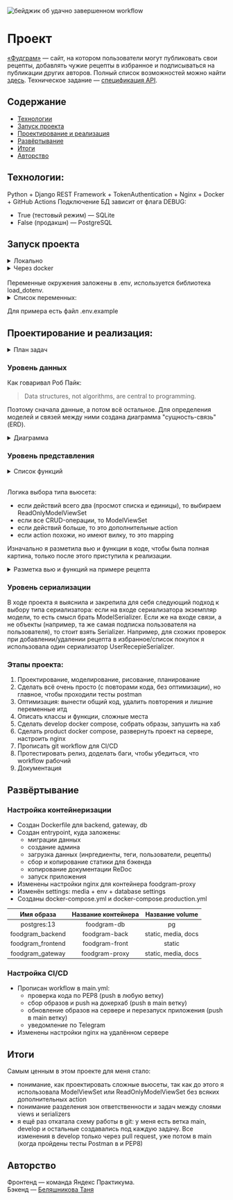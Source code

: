 ![бейджик об удачно завершенном workflow](https://github.com/belyashnikovatn/foodgram/actions/workflows/main.yml/badge.svg)

# Проект 
[«Фудграм»](https://yummyinyourtummy.ru/recipes) — сайт, на котором пользователи могут публиковать свои рецепты, добавлять чужие рецепты в избранное и подписываться на публикации других авторов. Полный список возможностей можно найти [здесь](https://yummyinyourtummy.ru/about). Техническое задание — [спецификация API](https://yummyinyourtummy.ru/api/docs/).

## Содержание
- [Технологии](#технологии)
- [Запуск проекта](#запуск-проекта)
- [Проектирование и реализация](#проектирование-и-реализация)
- [Развёртывание](#развёртывание)
- [Итоги](#итоги)
- [Авторство](#авторство)

## Технологии:
Python + Django REST Framework + TokenAuthentication + Nginx + Docker + GitHub Actions
Подключение БД зависит от флага DEBUG:
- True (тестовый режим) — SQLite
- False (продакшн) — PostgreSQL


## Запуск проекта 
<details>
<summary>Локально</summary>
- $ git clone https://github.com/belyashnikovatn/foodgram.git 
- $ cd frontend
- $ npm i
- $ npm run start
В другом терминале:
- $ cd backend
- $ python -m venv venv
- $ source venv/Scripts/activate
- $ python -m pip install --upgrade pip
- $ pip install -r requirements.txt
- $ python manage.py migrate
- $ python manage.py runserver
</details>

<details>
<summary>Через docker</summary>
- $ cd infra
- docker compose up -d --build
</details>

<br/>  
Переменные окружения заложены в .env, используется библиотека load_dotenv. 
<details>
<summary>Список переменных:</summary>
Для подключения к СУБД postgres:  
POSTGRES_DB=exmaple  
POSTGRES_USER=exmaple  
POSTGRES_PASSWORD=exmaple  
DB_HOST=exmaple  
DB_PORT=exmaple  

Для настроек проекта:
SECRET_KEY=exmaple  
DEBUG=TrueOrAny  
ALLOWED_HOSTS=domain,xxx.xxx.xxx.xxx  

Для создания админа (функция initadmin):  
username=username  
email=username@gmail.com  
first_name=first_name  
last_name=last_name  
password=password  
</details>

Для примера есть файл .env.example

## Проектирование и реализация:

<details>
<summary> План задач </summary> 

| Задача	| Статус | Результат |
|:-------------|:-------------|:-------------|
|Модель данных ERD|Выполнено|---|
|Определить приложения|Выполнено| 3 приложения: users, recepies, api |
|Определить модель для пользователя|Выполнено| Поля пользователя не стандартные (+фото) -> заменяем модель User |
|Создать проект и приложения|Выполнено| 3 приложения: users, recepies, api (именно в таком порядке зависимости) |
|Настроить аутентификацию/авторизацию|Выполнено| --- |
|Создать модели данных|Выполнено| ---|
|Определить список функций для проектирования вьюсетов|Выполнено | Файл-таблица. Список вью: Users, Ingredi Tag Recipe |
|Настроить админку стандарт|Выполнено| --- |
|Настроить админку расширено |Выполнено| --- |
|Локализация всего проекта |Выполнено| --- |
|Создать сериализаторы|Выполнено| --- |
|Создать вьюшки|Выполнено| ---- |
|Создать пермишены|Выполнено| --- |
|Подготовить тестовые данные для загрузки|Выполнено| --- |
|Доработать compose |Выполнено| --- |
|Создать прод compose|Выполнено| --- |
|Настроить CI/CD|Выполнено| --- |
|Вшить загрузку данных в CI/CD|Выполнено| --- |
|Вшить создание админа в CI/CD|Выполнено| --- |
</details>


### Уровень данных 
Как говаривал Роб Пайк:

> Data structures, not algorithms, are central to programming.  

Поэтому сначала данные, а потом всё остальное. Для определения моделей и связей между ними создана диаграмма "сущность-связь" (ERD).   
<details>
<summary>Диаграмма</summary>

 ![ERD](https://github.com/belyashnikovatn/foodgram/blob/main/ERD_API_FOODGRAM.png)
 </details>  

### Уровень представления

<details>
<summary>Список функций</summary>

 ![views](https://github.com/belyashnikovatn/foodgram/blob/main/views.png)
</details>

<br>

Логика выбора типа вьюсета:
- если действий всего два (просмот списка и единицы), то выбираем ReadOnlyModelViewSet
- если все CRUD-операции, то ModelViewSet
- если действий больше, то это дополнительные action 
- если action похожи, но имеют вилку, то это mapping  

Изначально я разметила вью и функции в коде, чтобы была полная картина, только после этого приступила к реализации.

<details>
<summary>Разметка вью и функций на примере рецепта</summary>

```python
class RecipeViewSet(viewsets.ModelViewSet):
    queryset = Recipe.objects.all()

    @action(detail=True, permission_classes=(IsAuthenticated,))
    def favorite(self, request, pk):
        """Action для избранного рецепта."""
        return Response({'message': f'That MAIN recipe action for {self}.'})

    @favorite.mapping.post
    def add_into_fav(self, request, pk):
        """Добавить рецепт в избранное."""
        return Response({'message': f'Add recipe into {pk} favs.'})

    @favorite.mapping.delete
    def del_from_fav(self, request, pk):
        """Удалить рецепт из избранного."""
        return Response({'message': f'Del recipe from {pk} favs.'})

    @action(detail=True, permission_classes=(IsAuthenticated,), url_path='get-link')
    def get_link(self, request, pk):
        """Получить короткую ссылку на рецепт."""
        return Response({'message': f'Get your link to {pk} res.'})
```
</details>


### Уровень сериализации
В ходе проекта я выяснила и закрепила для себя следующий подход к выбору типа сериализатора: если на входе сериализатора экземпляр модели, то есть смысл брать ModelSerializer. Если же на входе связи, а не объекты (например, та же самая подписка пользователя на пользователя), то стоит взять Serializer. Например, для схожих проверок при добавлении/удалении рецепта в избранное/список покупок я использовала один сериализатор UserRecepieSerializer.



### Этапы проекта:  

1. Проектирование, моделирование, рисование, планирование  
2. Сделать всё очень просто (с повторами кода, без оптимизации), но главное, чтобы проходили тесты postman  
3. Оптимизация: вынести общий код, удалить повторения и лишние переменные итд  
4. Описать классы и функции, сложные места  
5. Сделать develop docker compose, собрать образы, запушить на хаб  
6. Сделать product docker compose, развернуть проект на сервере, настроить nginx  
7. Прописать git workflow для CI/CD  
8. Протестировать релиз, доделать баги, чтобы убедиться, что workflow рабочий  
9. Документация  

## Развёртывание
### Настройка контейнеризации
- Создан Dockerfile для backend, gateway, db 
- Создан entrypoint, куда заложены: 
    - миграции данных
    - создание админа
    - загрузка данных (инргедиенты, теги, пользователи, рецепты)
    - сбор и копирование статики для бэкенда
    - копирование документации ReDoc
    - запуск приложения
- Изменены настройки nginx для контейнера foodgram-proxy
- Изменён settings: media + env + database settings
- Созданы  docker-compose.yml и docker-compose.production.yml

|Имя образа	|Название контейнера|Название volume|
|:-------------:|:-------------:|:-------------:|
|postgres:13|foodgram-db|pg|
|foodgram_backend|foodgram-back|static, media, docs| 
|foodgram_frontend|foodgram-front|static|
|foodgram_gateway|foodgram-proxy|static, media, docs| 

### Настройка CI/CD
- Прописан workflow в main.yml:
    - проверка кода по PEP8 (push в любую ветку)
    - сбор образов и push на докерхаб (push в main ветку)
    - обновление образов на сервере и перезапуск приложения (push в main ветку)
    - уведомление по Telegram 
- Изменены настройки nginx на удалённом сервере

## Итоги
Самым ценным в этом проекте для меня стало:
- понимание, как проектировать сложные вьюсеты, так как до этого я использовала ModelViewSet или ReadOnlyModelViewSet без всяких дополнительных action 
- понимание разделения зон ответственности и задач между слоями views и serializers  
- я ещё раз откатала схему работы в git: у меня есть ветка main, develop и остальные создавались под каждую задачу. Все изменения в develop только через pull request, уже потом в main (когда пройдены тесты Postman в и PEP8)


## Авторство
Фронтенд — команда Яндекс Практикума.  
Бэкенд — [Беляшникова Таня](https://github.com/belyashnikovatn)

